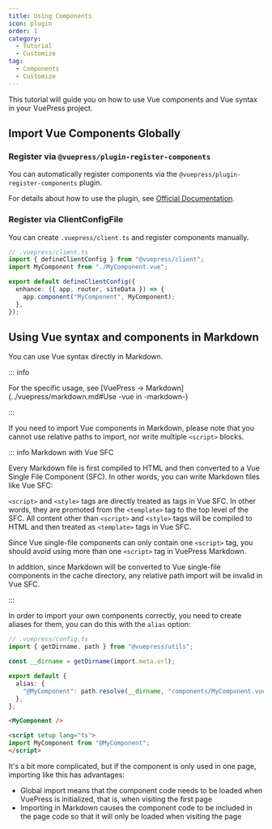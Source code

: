 ```yaml
---
title: Using Components
icon: plugin
order: 1
category:
  - Tutorial
  - Customize
tag:
  - Components
  - Customize
---
```


This tutorial will guide you on how to use Vue components and Vue syntax in your VuePress project.

<!-- more -->

## Import Vue Components Globally

### Register via `@vuepress/plugin-register-components`

You can automatically register components via the `@vuepress/plugin-register-components` plugin.

For details about how to use the plugin, see [Official Documentation](https://v2.vuepress.vuejs.org/reference/plugin/register-components.html).

### Register via ClientConfigFile

You can create `.vuepress/client.ts` and register components manually.

```ts
// .vuepress/client.ts
import { defineClientConfig } from "@vuepress/client";
import MyComponent from "./MyComponent.vue";

export default defineClientConfig({
  enhance: ({ app, router, siteData }) => {
    app.component("MyComponent", MyComponent);
  },
});
```

## Using Vue syntax and components in Markdown

You can use Vue syntax directly in Markdown.

::: info

For the specific usage, see [VuePress → Markdown](../vuepress/markdown.md#Use -vue in -markdown-)

:::

If you need to import Vue components in Markdown, please note that you cannot use relative paths to import, nor write multiple `<script>` blocks.

::: info Markdown with Vue SFC

Every Markdown file is first compiled to HTML and then converted to a Vue Single File Component (SFC). In other words, you can write Markdown files like Vue SFC:

`<script>` and `<style>` tags are directly treated as tags in Vue SFC. In other words, they are promoted from the `<template>` tag to the top level of the SFC.
All content other than `<script>` and `<style>` tags will be compiled to HTML and then treated as `<template>` tags in Vue SFC.

Since Vue single-file components can only contain one `<script>` tag, you should avoid using more than one `<script>` tag in VuePress Markdown.

In addition, since Markdown will be converted to Vue single-file components in the cache directory, any relative path import will be invalid in Vue SFC.

:::

In order to import your own components correctly, you need to create aliases for them, you can do this with the `alias` option:

```ts
// .vuepress/config.ts
import { getDirname, path } from "@vuepress/utils";

const __dirname = getDirname(import.meta.url);

export default {
  alias: {
    "@MyComponent": path.resolve(__dirname, "components/MyComponent.vue"),
  },
};
```

```md
<MyComponent />

<script setup lang="ts">
import MyComponent from "@MyComponent";
</script>
```

It's a bit more complicated, but if the component is only used in one page, importing like this has advantages:

- Global import means that the component code needs to be loaded when VuePress is initialized, that is, when visiting the first page
- Importing in Markdown causes the component code to be included in the page code so that it will only be loaded when visiting the page
